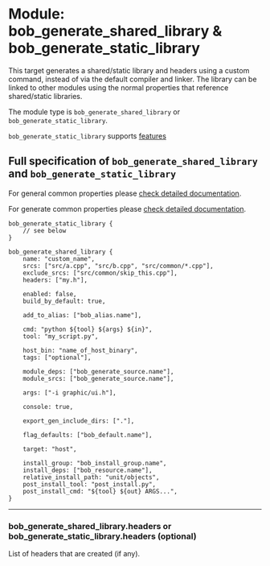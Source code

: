 Module: bob_generate_shared_library & bob_generate_static_library
=================================================================

This target generates a shared/static library and headers using a
custom command, instead of via the default compiler and linker. The
library can be linked to other modules using the normal properties
that reference shared/static libraries.

The module type is `bob_generate_shared_library` or `bob_generate_static_library`.

`bob_generate_static_library` supports [features](../features.md)

## Full specification of `bob_generate_shared_library` and `bob_generate_static_library`
For general common properties please
[check detailed documentation](common_module_properties.md).

For generate common properties please
[check detailed documentation](common_generate_module_properties.md).

```bp
bob_generate_static_library {
    // see below
}
```

```bp
bob_generate_shared_library {
    name: "custom_name",
    srcs: ["src/a.cpp", "src/b.cpp", "src/common/*.cpp"],
    exclude_srcs: ["src/common/skip_this.cpp"],
    headers: ["my.h"],

    enabled: false,
    build_by_default: true,

    add_to_alias: ["bob_alias.name"],

    cmd: "python ${tool} ${args} ${in}",
    tool: "my_script.py",

    host_bin: "name_of_host_binary",
    tags: ["optional"],

    module_deps: ["bob_generate_source.name"],
    module_srcs: ["bob_generate_source.name"],

    args: ["-i graphic/ui.h"],

    console: true,

    export_gen_include_dirs: ["."],

    flag_defaults: ["bob_default.name"],

    target: "host",

    install_group: "bob_install_group.name",
    install_deps: ["bob_resource.name"],
    relative_install_path: "unit/objects",
    post_install_tool: "post_install.py",
    post_install_cmd: "${tool} ${out} ARGS...",
}
```

----
### **bob_generate_shared_library.headers** or **bob_generate_static_library.headers** (optional)
List of headers that are created (if any).
